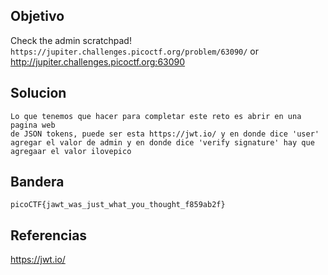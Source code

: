 ## Objetivo
Check the admin scratchpad! `https://jupiter.challenges.picoctf.org/problem/63090/` or http://jupiter.challenges.picoctf.org:63090
## Solucion
```
Lo que tenemos que hacer para completar este reto es abrir en una pagina web
de JSON tokens, puede ser esta https://jwt.io/ y en donde dice 'user' agregar el valor de admin y en donde dice 'verify signature' hay que agregaar el valor ilovepico

```
## Bandera
```
picoCTF{jawt_was_just_what_you_thought_f859ab2f}
```
## Referencias
https://jwt.io/